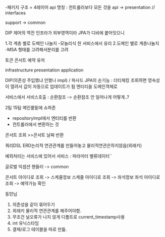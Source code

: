 -패키지 구조 = 4레이어
api 명칭 : 컨트롤러보다 모든 것을 
api -> presentation // interfaces

support -> common


DIP 제어의 역전
인프라가 외부영역이라 JPA가 디비에 붙어잇으니

1.각 계층 별로 도메인 나눌지
-모놀리식 한 서비스에서 유리
2.도메인 별로 계층나눌지
-MSA 형태를 고려해서분리를 고려

토큰
콘서트
예약
유저


infrastructure
presentation
application


DIP(의존성 주입했냐 안했나 impl) / 파사드
JPA의 순기능 : 더티체킹
조회하면 영속성이 열려서 값이 자동으로 업데이트가 됨
엔티티을 도메인객체로


서비스에서 서비스호출 : 순환참조
-> 순환참조 안 일어나게 어떻게..?

2팀 15팀 메인룸밑에 쇼파존

- repositoryImpl에서 엔티티를 반환
- 컨트롤러에서 변환하는 것


콘서트 조회 >>콘서트 날짜 반환


쿼리DSL
ERD논리적 연관관계를 만들어놓고
물리적연관은하지않음(외래키)

예외처리는 서비스에 있어서
서비스 : 파라미터 밸류데이터``

글로벌 익셉션 핸들러 -> common


콘서트 아이디로 조회 -> 스케줄정보
스케줄 아이디로 조회 -> 좌석정보
좌석 아이디로 조회 -> 예약가능 확인


동민님 
1. 의존성을 같이 묶어두기
2. 외래키 물리적 연관관계를 해주어야함.
3. 무조건 널오류가 나지 않게 디폴트로 current_timestamp사용
4. int 유닉스타임
5. 결제/로그 테이블을 따로 만듦.
